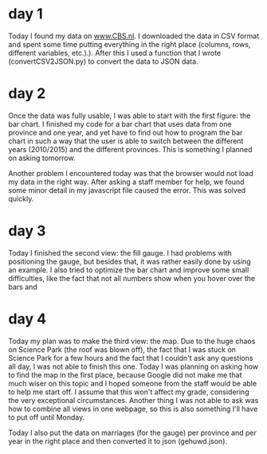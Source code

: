# day 1

Today I found my data on www.CBS.nl. I downloaded the data in CSV format and spent some time putting everything in the right place (columns, rows, different variables, etc.).). After this I used a function that I wrote (convertCSV2JSON.py) to convert the data to JSON data. 


# day 2

Once the data was fully usable, I was able to start with the first figure: the bar chart. I finished my code for a bar chart that uses data from one province and one year, and yet have to find out how to program the bar chart in such a way that the user is able to switch between the different years (2010/2015) and the different provinces. This is something I planned on asking tomorrow.

Another problem I encountered today was that the browser would not load my data in the right way. After asking a staff member for help, we found some minor detail in my javascript file caused the error. This was solved quickly. 


# day 3

Today I finished the second view: the fill gauge. I had problems with positioning the gauge, but besides that, it was rather easily done by using an example. I also tried to optimize the bar chart and improve some small difficulties, like the fact that not all numbers show when you hover over the bars and 


# day 4

Today my plan was to make the third view: the map. Due to the huge chaos on Science Park (the roof was blown off), the fact that I was stuck on Science Park for a few hours and the fact that I couldn't ask any questions all day, I was not able to finish this one. Today I was planning on asking how to find the map in the first place, because Google did not make me that much wiser on this topic and I hoped someone from the staff would be able to help me start off. I assume that this won't affect my grade, considering the very exceptional circumstances. Another thing I was not able to ask was how to combine all views in one webpage, so this is also something I'll have to put off until Monday. 

Today I also put the data on marriages (for the gauge) per province and per year in the right place and then converted it to json (gehuwd.json). 

